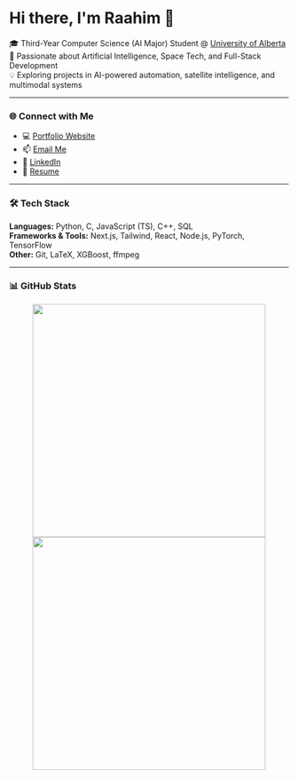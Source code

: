 # Hi there, I'm Raahim 👋  

🎓 Third-Year Computer Science (AI Major) Student @ [University of Alberta](https://www.ualberta.ca/)  
🚀 Passionate about Artificial Intelligence, Space Tech, and Full-Stack Development  
💡 Exploring projects in AI-powered automation, satellite intelligence, and multimodal systems  

---

### 🌐 Connect with Me  
- 💻 [Portfolio Website](https://yourwebsite.com)  
- 📫 [Email Me](mailto:raahim24@gmail.com)  
- 💼 [LinkedIn](https://linkedin.com/in/yourlinkedin)  
- 📄 [Resume](https://yourresume.com)  

---

### 🛠️ Tech Stack  
**Languages:** Python, C, JavaScript (TS), C++, SQL  
**Frameworks & Tools:** Next.js, Tailwind, React, Node.js, PyTorch, TensorFlow  
**Other:** Git, LaTeX, XGBoost, ffmpeg  

---

### 📊 GitHub Stats

<p align="center">
  <img width="420" src="https://github-readme-stats.vercel.app/api?username=Raahim24&show_icons=true&theme=radical&count_private=true&hide_title=true&rank_icon=github" />
  <img width="420" src="https://github-readme-stats.vercel.app/api/top-langs/?username=Raahim24&layout=compact&theme=radical&hide=Jupyter%20Notebook,HTML,CSS&langs_count=8&card_width=420&custom_title=Languages%20(Top%20Repos)" />
</p>


